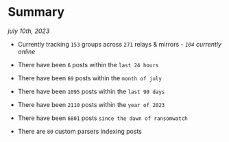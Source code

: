 
# Summary
_july 10th, 2023_

- Currently tracking `153` groups across `271` relays & mirrors - _`104` currently online_

- There have been `6` posts within the `last 24 hours`

- There have been `69` posts within the `month of july`

- There have been `1095` posts within the `last 90 days`

- There have been `2110` posts within the `year of 2023`

- There have been `6801` posts `since the dawn of ransomwatch`

- There are `80` custom parsers indexing posts
